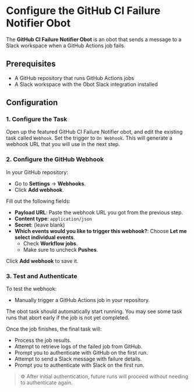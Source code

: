 # Configure the GitHub CI Failure Notifier Obot

The **GitHub CI Failure Notifier Obot** is an obot that sends a message to a Slack workspace when a GitHub Actions job fails.

## Prerequisites

- A GitHub repository that runs GitHub Actions jobs  
- A Slack workspace with the Obot Slack integration installed  

## Configuration

### 1. Configure the Task

Open up the featured GitHub CI Failure Notifier obot, and edit the existing task called `Webhook`.
Set the trigger to `On Webhook`. This will generate a webhook URL that you will use in the next step.

### 2. Configure the GitHub Webhook

In your GitHub repository:

- Go to **Settings** -> **Webhooks**.
- Click **Add webhook**.

Fill out the following fields:

- **Payload URL**: Paste the webhook URL you got from the previous step.
- **Content type**: `application/json`
- **Secret**: (leave blank)
- **Which events would you like to trigger this webhook?**: Choose **Let me select individual events**.
  - Check **Workflow jobs**.
  - Make sure to uncheck **Pushes**.

Click **Add webhook** to save it.

### 3. Test and Authenticate

To test the webhook:

- Manually trigger a GitHub Actions job in your repository.

The obot task should automatically start running. You may see some task runs that abort early if the job is not yet completed.

Once the job finishes, the final task will:

- Process the job results.
- Attempt to retrieve logs of the failed job from GitHub.
- Prompt you to authenticate with GitHub on the first run.
- Attempt to send a Slack message with failure details.
- Prompt you to authenticate with Slack on the first run.

> ⚙️ After initial authentication, future runs will proceed without needing to authenticate again.
